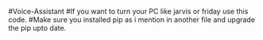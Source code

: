 #Voice-Assistant
#If you want to turn your PC like jarvis or friday use this code.
#Make sure you installed pip as i mention in another file and upgrade the pip upto date.
